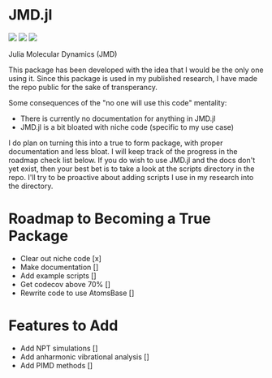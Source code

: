 [ci-img]: https://github.com/Cavenfish/JMD/actions/workflows/CI.yml/badge.svg
[ci-url]: https://github.com/Cavenfish/JMD/actions/workflows/CI.yml

[aqua-img]: https://raw.githubusercontent.com/JuliaTesting/Aqua.jl/master/badge.svg
[aqua-url]: https://github.com/JuliaTesting/Aqua.jl

[codecov-img]: https://codecov.io/github/Cavenfish/JMD/branch/main/graph/badge.svg
[codecov-url]: https://app.codecov.io/github/Cavenfish/JMD

# JMD.jl

[![][ci-img]][ci-url] [![][aqua-img]][aqua-url] [![][codecov-img]][codecov-url]

Julia Molecular Dynamics (JMD)

This package has been developed with the idea that I would be the only one using it. Since this package is used in my published research, I have made the repo public for the sake of transperancy. 

Some consequences of the "no one will use this code" mentality:
  
  - There is currently no documentation for anything in JMD.jl
  - JMD.jl is a bit bloated with niche code (specific to my use case)

I do plan on turning this into a true to form package, with proper documentation and less bloat. I will keep track of the progress in the roadmap check list below. If you do wish to use JMD.jl and the docs don't yet exist, then your best bet is to take a look at the scripts directory in the repo. I'll try to be proactive about adding scripts I use in my research into the directory. 

# Roadmap to Becoming a True Package

  - Clear out niche code [x]
  - Make documentation []
  - Add example scripts []
  - Get codecov above 70% []
  - Rewrite code to use AtomsBase []

# Features to Add

  - Add NPT simulations []
  - Add anharmonic vibrational analysis []
  - Add PIMD methods []
